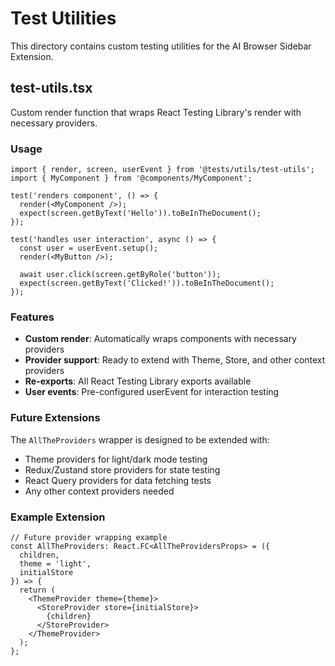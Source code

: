 # Test Utilities

This directory contains custom testing utilities for the AI Browser Sidebar Extension.

## test-utils.tsx

Custom render function that wraps React Testing Library's render with necessary providers.

### Usage

```tsx
import { render, screen, userEvent } from '@tests/utils/test-utils';
import { MyComponent } from '@components/MyComponent';

test('renders component', () => {
  render(<MyComponent />);
  expect(screen.getByText('Hello')).toBeInTheDocument();
});

test('handles user interaction', async () => {
  const user = userEvent.setup();
  render(<MyButton />);
  
  await user.click(screen.getByRole('button'));
  expect(screen.getByText('Clicked!')).toBeInTheDocument();
});
```

### Features

- **Custom render**: Automatically wraps components with necessary providers
- **Provider support**: Ready to extend with Theme, Store, and other context providers
- **Re-exports**: All React Testing Library exports available
- **User events**: Pre-configured userEvent for interaction testing

### Future Extensions

The `AllTheProviders` wrapper is designed to be extended with:

- Theme providers for light/dark mode testing
- Redux/Zustand store providers for state testing
- React Query providers for data fetching tests
- Any other context providers needed

### Example Extension

```tsx
// Future provider wrapping example
const AllTheProviders: React.FC<AllTheProvidersProps> = ({ 
  children, 
  theme = 'light',
  initialStore 
}) => {
  return (
    <ThemeProvider theme={theme}>
      <StoreProvider store={initialStore}>
        {children}
      </StoreProvider>
    </ThemeProvider>
  );
};
```